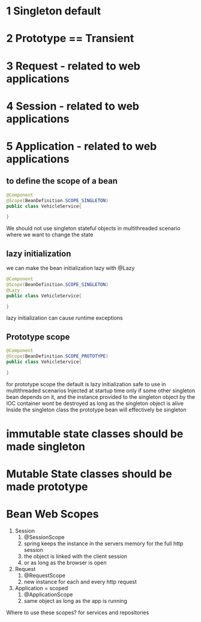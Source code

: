 # 1 Singleton default
# 2 Prototype == Transient
# 3 Request - related to web applications
# 4 Session - related to web applications
# 5 Application - related to web applications

## to define the scope of a bean

```java
@Component
@Scope(BeanDefinition.SCOPE_SINGLETON)
public class VehicleService{

}
```
We should not use singleton stateful objects in multithreaded scenario where we want to change the  state
## lazy initialization
we can make the bean initialization lazy with @Lazy
```java
@Component
@Scope(BeanDefinition.SCOPE_SINGLETON)
@Lazy
public class VehicleService{

}
```

lazy initialization can cause runtime exceptions
## Prototype scope
```java
@Component
@Scope(BeanDefinition.SCOPE_PROTOTYPE)
public class VehicleService{

}
```
for prototype scope the default is lazy initialization
safe to use in multithreaded scenarios
Injected at startup time only if some other singleton bean depends on it, and the instance provided to the singleton object by the IOC container wont be destroyed as long as the singleton object is alive
Inside the singleton class the prototype bean will effectively be singleton

# immutable state classes should be made singleton
# Mutable State classes should be made prototype

# Bean Web Scopes
1. Session
	1. @SessionScope
	2. spring keeps the instance in the servers memory for the full http session
	3. the object is linked with the client session
	4. or as long as the browser is open  
2. Request
	1. @RequestScope
	2. new instance for each and every http request
3. Application = scoped
	1. @ApplicationScope
	2. same object as long as the app is running

Where to use these scopes?
for services and repositories